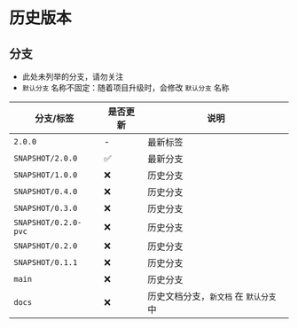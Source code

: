 # 历史版本

## 分支

- 此处未列举的分支，请勿关注
- `默认分支` 名称不固定：随着项目升级时，会修改 `默认分支` 名称

| 分支/标签                | 是否更新 | 说明                      |
|----------------------|------|-------------------------|
| `2.0.0`              | -    | 最新标签                    |
| `SNAPSHOT/2.0.0`     | ✅    | 最新分支                    |
| `SNAPSHOT/1.0.0`     | ❌    | 历史分支                    |
| `SNAPSHOT/0.4.0`     | ❌    | 历史分支                    |
| `SNAPSHOT/0.3.0`     | ❌    | 历史分支                    |
| `SNAPSHOT/0.2.0-pvc` | ❌    | 历史分支                    |
| `SNAPSHOT/0.2.0`     | ❌    | 历史分支                    |
| `SNAPSHOT/0.1.1`     | ❌    | 历史分支                    |
| `main`               | ❌    | 历史分支                    |
| `docs`               | ❌    | 历史文档分支，`新文档` 在 `默认分支` 中 |
